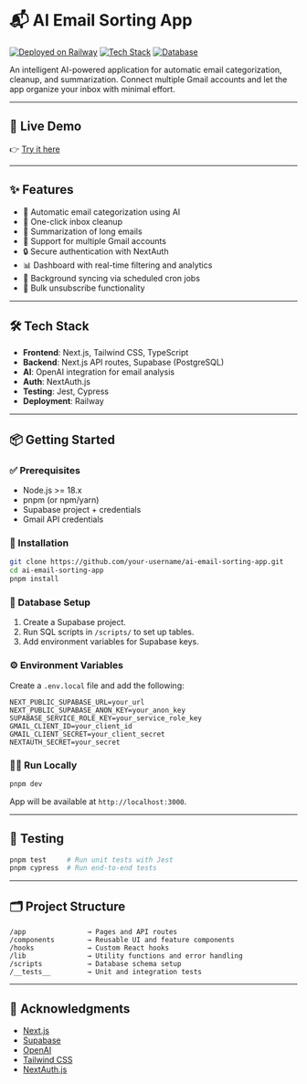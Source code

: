 # 📬 AI Email Sorting App

[![Deployed on Railway](https://img.shields.io/badge/Deployed%20on-Railway-purple.svg?style=for-the-badge&logo=railway)](https://ai-email-sorting-app-production.up.railway.app/)
[![Tech Stack](https://img.shields.io/badge/tech-Next.js-blue.svg?style=for-the-badge&logo=next.js)](https://nextjs.org/)
[![Database](https://img.shields.io/badge/database-Supabase-green.svg?style=for-the-badge&logo=supabase)](https://supabase.io/)

An intelligent AI-powered application for automatic email categorization, cleanup, and summarization. Connect multiple Gmail accounts and let the app organize your inbox with minimal effort.

---

## 🚀 Live Demo

👉 [Try it here](https://ai-email-sorting-app-production.up.railway.app/)
 
---

## ✨ Features

- 📂 Automatic email categorization using AI
- 🧹 One-click inbox cleanup
- 📄 Summarization of long emails
- 🔌 Support for multiple Gmail accounts
- 🔒 Secure authentication with NextAuth
- 📊 Dashboard with real-time filtering and analytics
- 🔁 Background syncing via scheduled cron jobs
- 📨 Bulk unsubscribe functionality

---

## 🛠 Tech Stack

- **Frontend**: Next.js, Tailwind CSS, TypeScript
- **Backend**: Next.js API routes, Supabase (PostgreSQL)
- **AI**: OpenAI integration for email analysis
- **Auth**: NextAuth.js
- **Testing**: Jest, Cypress
- **Deployment**: Railway

---

## 📦 Getting Started

### ✅ Prerequisites

- Node.js >= 18.x
- pnpm (or npm/yarn)
- Supabase project + credentials
- Gmail API credentials

### 🔧 Installation

```bash
git clone https://github.com/your-username/ai-email-sorting-app.git
cd ai-email-sorting-app
pnpm install
```

### 🧱 Database Setup

1. Create a Supabase project.
2. Run SQL scripts in `/scripts/` to set up tables.
3. Add environment variables for Supabase keys.

### ⚙️ Environment Variables

Create a `.env.local` file and add the following:

```env
NEXT_PUBLIC_SUPABASE_URL=your_url
NEXT_PUBLIC_SUPABASE_ANON_KEY=your_anon_key
SUPABASE_SERVICE_ROLE_KEY=your_service_role_key
GMAIL_CLIENT_ID=your_client_id
GMAIL_CLIENT_SECRET=your_client_secret
NEXTAUTH_SECRET=your_secret
```

### 🏃‍♂️ Run Locally

```bash
pnpm dev
```

App will be available at `http://localhost:3000`.

---

## 🧪 Testing

```bash
pnpm test     # Run unit tests with Jest
pnpm cypress  # Run end-to-end tests
```

---

## 🗂 Project Structure

```
/app               → Pages and API routes
/components        → Reusable UI and feature components
/hooks             → Custom React hooks
/lib               → Utility functions and error handling
/scripts           → Database schema setup
/__tests__         → Unit and integration tests
```

---

## 🙌 Acknowledgments

- [Next.js](https://nextjs.org/)
- [Supabase](https://supabase.io/)
- [OpenAI](https://openai.com/)
- [Tailwind CSS](https://tailwindcss.com/)
- [NextAuth.js](https://next-auth.js.org/)
